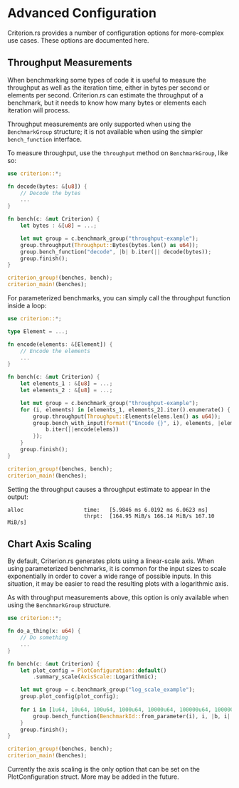 # Advanced Configuration

Criterion.rs provides a number of configuration options for more-complex use cases. These options are documented here.

## Throughput Measurements

When benchmarking some types of code it is useful to measure the throughput as well as the iteration time, either in bytes per second or elements per second. Criterion.rs can estimate the throughput of a benchmark, but it needs to know how many bytes or elements each iteration will process.

Throughput measurements are only supported when using the `BenchmarkGroup` structure; it is not available when using the simpler `bench_function` interface.

To measure throughput, use the `throughput` method on `BenchmarkGroup`, like so:

```rust
use criterion::*;

fn decode(bytes: &[u8]) {
    // Decode the bytes
    ...
}

fn bench(c: &mut Criterion) {
    let bytes : &[u8] = ...;

    let mut group = c.benchmark_group("throughput-example");
    group.throughput(Throughput::Bytes(bytes.len() as u64));
    group.bench_function("decode", |b| b.iter(|| decode(bytes));
    group.finish();
}

criterion_group!(benches, bench);
criterion_main!(benches);
```

For parameterized benchmarks, you can simply call the throughput function inside a loop:

```rust
use criterion::*;

type Element = ...;

fn encode(elements: &[Element]) {
    // Encode the elements
    ...
}

fn bench(c: &mut Criterion) {
    let elements_1 : &[u8] = ...;
    let elements_2 : &[u8] = ...;

    let mut group = c.benchmark_group("throughput-example");
    for (i, elements) in [elements_1, elements_2].iter().enumerate() {
        group.throughput(Throughput::Elements(elems.len() as u64));
        group.bench_with_input(format!("Encode {}", i), elements, |elems, b| {
            b.iter(||encode(elems))
        });
    }
    group.finish();
}

criterion_group!(benches, bench);
criterion_main!(benches);
```

Setting the throughput causes a throughput estimate to appear in the output:

```
alloc                   time:   [5.9846 ms 6.0192 ms 6.0623 ms]
                        thrpt:  [164.95 MiB/s 166.14 MiB/s 167.10 MiB/s]  
```

## Chart Axis Scaling

By default, Criterion.rs generates plots using a linear-scale axis. When using parameterized benchmarks, it is common for the input sizes to scale exponentially in order to cover a wide range of possible inputs. In this situation, it may be easier to read the resulting plots with a logarithmic axis.

As with throughput measurements above, this option is only available when using the `BenchmarkGroup` structure.

```rust
use criterion::*;

fn do_a_thing(x: u64) {
    // Do something
    ...
}

fn bench(c: &mut Criterion) {
    let plot_config = PlotConfiguration::default()
        .summary_scale(AxisScale::Logarithmic);

    let mut group = c.benchmark_group("log_scale_example");
    group.plot_config(plot_config);
    
    for i in [1u64, 10u64, 100u64, 1000u64, 10000u64, 100000u64, 1000000u64].iter() {
        group.bench_function(BenchmarkId::from_parameter(i), i, |b, i| b.iter(|| do_a_thing(i)));
    }
    group.finish();
}

criterion_group!(benches, bench);
criterion_main!(benches);
```

Currently the axis scaling is the only option that can be set on the 
PlotConfiguration struct. More may be added in the future.